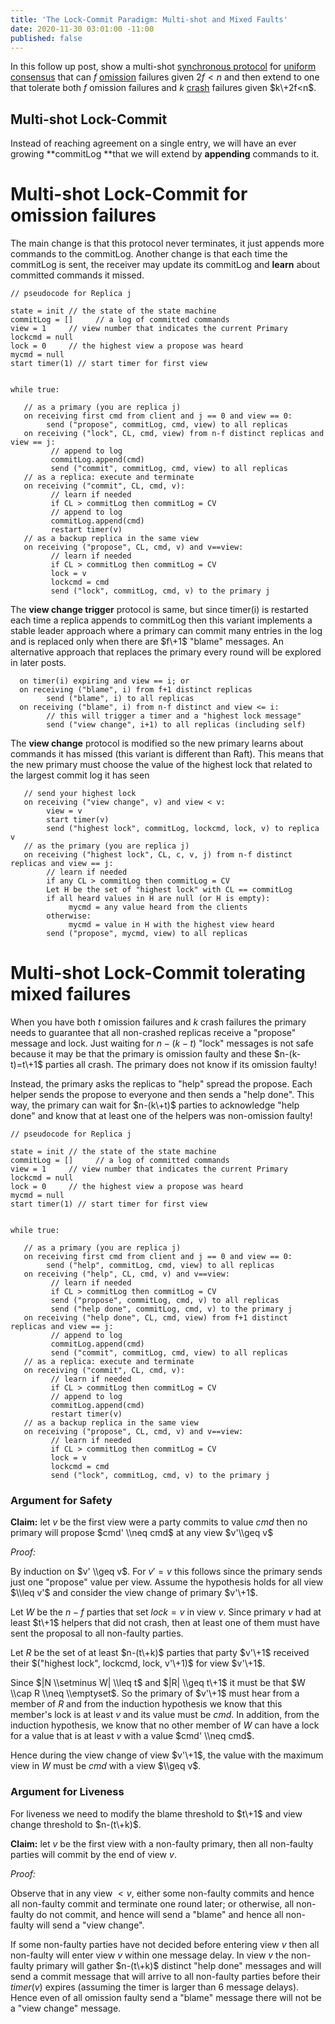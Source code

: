 ```yaml
---
title: 'The Lock-Commit Paradigm: Multi-shot and Mixed Faults'
date: 2020-11-30 03:01:00 -11:00
published: false
---
```


In this follow up post, show a multi-shot [synchronous protocol](https://decentralizedthoughts.github.io/2019-06-01-2019-5-31-models/) for [uniform consensus](https://decentralizedthoughts.github.io/2019-06-27-defining-consensus/) that can $f$ [omission](https://decentralizedthoughts.github.io/2020-09-13-synchronous-consensus-omission-faults/) failures given $2f<n$ and then extend to one that  tolerate both $f$ omission failures and $k$ [crash](https://decentralizedthoughts.github.io/2019-06-07-modeling-the-adversary/) failures given $k\+2f<n$.

## Multi-shot Lock-Commit

Instead of reaching agreement on a single entry, we will have an ever growing \*\*commitLog \*\*that we will extend by **appending** commands to it.

# Multi-shot Lock-Commit for omission failures

The main change is that this protocol never terminates, it just appends more commands to the commitLog. Another change is that each time the commitLog is sent, the receiver may update its commitLog and **learn** about committed commands it missed.

    // pseudocode for Replica j
    
    state = init // the state of the state machine
    commitLog = []     // a log of committed commands
    view = 1     // view number that indicates the current Primary
    lockcmd = null
    lock = 0     // the highest view a propose was heard
    mycmd = null
    start timer(1) // start timer for first view
    
    
    while true:
    
       // as a primary (you are replica j)
       on receiving first cmd from client and j == 0 and view == 0:
            send ("propose", commitLog, cmd, view) to all replicas
       on receiving ("lock", CL, cmd, view) from n-f distinct replicas and view == j:
             // append to log
             commitLog.append(cmd)
             send ("commit", commitLog, cmd, view) to all replicas
       // as a replica: execute and terminate
       on receiving ("commit", CL, cmd, v):
             // learn if needed
             if CL > commitLog then commitLog = CV
             // append to log
             commitLog.append(cmd)
             restart timer(v)
       // as a backup replica in the same view
       on receiving ("propose", CL, cmd, v) and v==view:
             // learn if needed
             if CL > commitLog then commitLog = CV
             lock = v
             lockcmd = cmd
             send ("lock", commitLog, cmd, v) to the primary j

The **view change trigger** protocol is same, but since timer(i) is restarted each time a replica appends to commitLog then this variant implements a stable leader approach where a primary can commit many entries in the log and is replaced only when there are $f\+1$ "blame" messages. An alternative approach that replaces the primary every round will be explored in later posts.

      on timer(i) expiring and view == i; or
      on receiving ("blame", i) from f+1 distinct replicas
            send ("blame", i) to all replicas
      on receiving ("blame", i) from n-f distinct and view <= i:
            // this will trigger a timer and a "highest lock message"
            send ("view change", i+1) to all replicas (including self)

The **view change** protocol is modified so the new primary learns about commands it has missed (this variant is different than Raft). This means that the new primary must choose the value of the highest lock that related to the largest commit log it has seen

       // send your highest lock
       on receiving ("view change", v) and view < v:
            view = v
            start timer(v)
            send ("highest lock", commitLog, lockcmd, lock, v) to replica v
       // as the primary (you are replica j)
       on receiving ("highest lock", CL, c, v, j) from n-f distinct replicas and view == j:
            // learn if needed
            if any CL > commitLog then commitLog = CV
            Let H be the set of "highest lock" with CL == commitLog
            if all heard values in H are null (or H is empty):
                 mycmd = any value heard from the clients
            otherwise:
                 mycmd = value in H with the highest view heard
            send ("propose", mycmd, view) to all replicas

# Multi-shot Lock-Commit tolerating mixed failures

When you have both $t$ omission failures and $k$ crash failures the primary needs to guarantee that all non-crashed replicas receive a  "propose" message and lock. Just waiting for $n-(k-t)$ "lock" messages is not safe because it may be that the primary is omission faulty and these $n-(k-t)=t\+1$ parties all crash. The primary does not know if its omission faulty!

Instead, the primary asks the replicas to "help" spread the propose. Each helper sends the propose to everyone and then sends a "help done". This way, the primary can wait for $n-(k\+t)$ parties to acknowledge "help done" and know that at least one of the helpers was non-omission  faulty!

    // pseudocode for Replica j
    
    state = init // the state of the state machine
    commitLog = []     // a log of committed commands
    view = 1     // view number that indicates the current Primary
    lockcmd = null
    lock = 0     // the highest view a propose was heard
    mycmd = null
    start timer(1) // start timer for first view
    
    
    while true:
    
       // as a primary (you are replica j)
       on receiving first cmd from client and j == 0 and view == 0:
            send ("help", commitLog, cmd, view) to all replicas
       on receiving ("help", CL, cmd, v) and v==view:
             // learn if needed
             if CL > commitLog then commitLog = CV
             send ("propose", commitLog, cmd, v) to all replicas
             send ("help done", commitLog, cmd, v) to the primary j
       on receiving ("help done", CL, cmd, view) from f+1 distinct replicas and view == j:
             // append to log
             commitLog.append(cmd)
             send ("commit", commitLog, cmd, view) to all replicas
       // as a replica: execute and terminate
       on receiving ("commit", CL, cmd, v):
             // learn if needed
             if CL > commitLog then commitLog = CV
             // append to log
             commitLog.append(cmd)
             restart timer(v)
       // as a backup replica in the same view
       on receiving ("propose", CL, cmd, v) and v==view:
             // learn if needed
             if CL > commitLog then commitLog = CV
             lock = v
             lockcmd = cmd
             send ("lock", commitLog, cmd, v) to the primary j

### Argument for Safety

**Claim:** let $v$ be the first view were a party commits to value $cmd$ then no primary will propose $cmd' \\neq cmd$ at any view $v'\\geq v$

*Proof:*

By induction on $v' \\geq v$. For $v'=v$ this follows since the primary sends just one "propose" value per view. Assume the hypothesis holds for all view $\\leq v'$ and consider the view change of primary $v'\+1$.

Let $W$ be the $n-f$ parties that set $lock = v$ in view $v$. Since primary $v$ had at least $t\+1$ helpers that did not crash, then at least one of them must have sent the proposal to all non-faulty parties.

Let $R$ be the set of at least $n-(t\+k)$ parties that party $v'\+1$ received their $("highest lock", lockcmd, lock, v'\+1)$ for view $v'\+1$. 

Since  $|N \\setminus W| \\leq t$ and $|R| \\geq t\+1$ it must be that $W \\cap R \\neq \\emptyset$. So the primary of $v'\+1$ must hear from a member of $R$ and from the induction hypothesis we know that this member's lock is at least $v$ and its value must be $cmd$. In addition, from the induction hypothesis, we know that no other member of $W$ can have a lock for a value that is at least $v$ with a value $cmd' \\neq cmd$.

Hence during the view change of view $v'\+1$, the value with the maximum view in $W$ must be $cmd$ with a view $\\geq v$.

### Argument for Liveness

For liveness we need to modify the blame threshold to $t\+1$ and view change threshold to $n-(t\+k)$.

**Claim:** let $v$ be the first view with a non-faulty primary, then all non-faulty parties will commit by the end of view $v$.

*Proof:*

Observe that in any view $<v$, either some non-faulty commits and hence all non-faulty commit and terminate one round later; or otherwise, all non-faulty do not commit, and hence will send a "blame" and hence all non-faulty will send  a "view change".

If some non-faulty parties have not decided before entering view $v$ then all non-faulty will enter view $v$ within one message delay. In view $v$ the non-faulty primary will gather $n-(t\+k)$ distinct "help done" messages and will send a commit message that will arrive to all non-faulty parties before their $timer(v)$ expires (assuming the timer is larger than 6 message delays). Hence even of all omission faulty send a "blame" message there will not be a "view change" message.